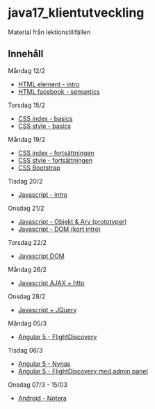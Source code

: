 # java17_klientutveckling
Material från lektionstillfällen

## Innehåll
Måndag 12/2
* [HTML element - intro](https://github.com/Kavzor/java17_klientutveckling/blob/master/HTML/index.html)
* [HTML facebook - semantics](https://github.com/Kavzor/java17_klientutveckling/blob/master/HTML/facebook.html)

Torsdag 15/2
* [CSS index - basics](https://github.com/Kavzor/java17_klientutveckling/blob/master/CSS/intro/index.html)
* [CSS style - basics](https://github.com/Kavzor/java17_klientutveckling/blob/master/CSS/intro/styles/style.css)

Måndag 19/2
* [CSS index - fortsättningen](https://github.com/Kavzor/java17_klientutveckling/blob/master/CSS/intermediate/index.html)
* [CSS style - fortsättningen](https://github.com/Kavzor/java17_klientutveckling/blob/master/CSS/intermediate/styles/style.css)
* [CSS Bootstrap](https://github.com/Kavzor/java17_klientutveckling/blob/master/CSS/bootstrap/index.html)

Tisdag 20/2
* [Javascript - intro](https://github.com/Kavzor/java17_klientutveckling/blob/master/Javascript/intro/app.js)

Onsdag 21/2
* [Javascript - Objekt & Arv (prototyper)](https://github.com/Kavzor/java17_klientutveckling/blob/master/Javascript/intermediate/app.js)
* [Javascript - DOM (kort intro)](https://github.com/Kavzor/java17_klientutveckling/blob/master/Javascript/DOM)

Torsdag 22/2
* [Javascript DOM](https://github.com/Kavzor/java17_klientutveckling/blob/master/Javascript/DOM)

Måndag 26/2
* [Javascript AJAX + http](https://github.com/Kavzor/java17_klientutveckling/blob/master/Javascript/async)

Onsdag 28/2
* [Javascript + JQuery](https://github.com/Kavzor/java17_klientutveckling/blob/master/Javascript/jquery)

Måndag 05/3
* [Angular 5 - FlightDiscovery](https://github.com/Kavzor/java17_klientutveckling/blob/master/Javascript/angular/FlightDiscovery)

Tisdag 06/3
* [Angular 5 - Nynas](https://github.com/Kavzor/java17_klientutveckling/blob/master/Javascript/angular/Nynas)
* [Angular 5 - FlightDiscovery med admin panel](https://github.com/Kavzor/java17_klientutveckling/blob/master/Javascript/angular/FlightDiscovery)

Onsdag 07/3 - 15/03
* [Android - Notera](https://github.com/Kavzor/java17_klientutveckling/android\notera\app\src\main)